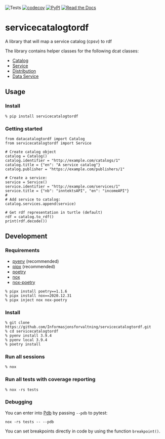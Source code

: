![Tests](https://github.com/Informasjonsforvaltning/servicecatalogtordf/workflows/Tests/badge.svg)
[![codecov](https://codecov.io/gh/Informasjonsforvaltning/servicecatalogtordf/branch/main/graph/badge.svg)](https://codecov.io/gh/Informasjonsforvaltning/servicecatalogtordf)
[![PyPI](https://img.shields.io/pypi/v/servicecatalogtordf.svg)](https://pypi.org/project/servicecatalogtordf/)
[![Read the Docs](https://readthedocs.org/projects/servicecatalogtordf/badge/)](https://servicecatalogtordf.readthedocs.io/)
# servicecatalogtordf
A library that will map a service catalog (cpsv) to rdf

The library contains helper classes for the following dcat classes:
 - [Catalog](https://www.w3.org/TR/vocab-dcat-2/#Class:Catalog)
 - [Service](https://www.w3.org/TR/vocab-dcat-2/#Class:Service)
 - [Distribution](https://www.w3.org/TR/vocab-dcat-2/#Class:Distribution)
 - [Data Service](https://www.w3.org/TR/vocab-dcat-2/#Class:Data_Service)


## Usage
### Install
```
% pip install servicecatalogtordf
```
### Getting started
```
from datacatalogtordf import Catalog
from servicecatalogtordf import Service

# Create catalog object
catalog = Catalog()
catalog.identifier = "http://example.com/catalogs/1"
catalog.title = {"en": "A service catalog"}
catalog.publisher = "https://example.com/publishers/1"

# Create a service:
service = Service()
service.identifier = "http://example.com/services/1"
service.title = {"nb": "inntektsAPI", "en": "incomeAPI"}
#
# Add service to catalog:
catalog.services.append(service)

# Get rdf representation in turtle (default)
rdf = catalog.to_rdf()
print(rdf.decode())
```
## Development
### Requirements
- [pyenv](https://github.com/pyenv/pyenv) (recommended)
- [pipx](https://github.com/pipxproject/pipx) (recommended)
- [poetry](https://python-poetry.org/)
- [nox](https://nox.thea.codes/en/stable/)
- [nox-poetry](https://github.com/cjolowicz/nox-poetry)

```
% pipx install poetry==1.1.6
% pipx install nox==2020.12.31
% pipx inject nox nox-poetry
```
### Install
```
% git clone https://github.com/Informasjonsforvaltning/servicecatalogtordf.git
% cd servicecatalogtordf
% pyenv install 3.9.4
% pyenv local 3.9.4
% poetry install
```
### Run all sessions
```
% nox
```
### Run all tests with coverage reporting
```
% nox -rs tests
```
### Debugging
You can enter into [Pdb](https://docs.python.org/3/library/pdb.html) by passing `--pdb` to pytest:
```
nox -rs tests -- --pdb
```
You can set breakpoints directly in code by using the function `breakpoint()`.
